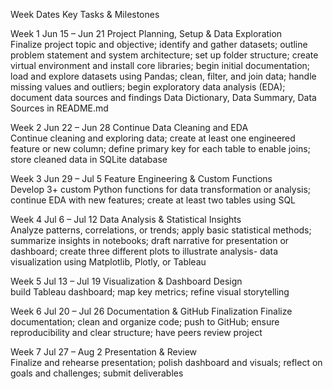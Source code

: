  Week	Dates 	Key Tasks & Milestones
 
Week 1	Jun 15 – Jun 21	Project Planning, Setup & Data Exploration	
Finalize project topic and objective; identify and gather datasets; outline problem statement and system architecture; set up folder structure; create virtual environment and install core libraries; begin initial documentation; load and explore datasets using Pandas; clean, filter, and join data; handle missing values and outliers; begin exploratory data analysis (EDA); document data sources and findings
Data Dictionary, Data Summary, Data Sources in README.md

Week 2	Jun 22 – Jun 28	Continue Data Cleaning and EDA	
Continue cleaning and exploring data; 
create at least one engineered feature or new column; 
define primary key for each table to enable joins; store cleaned data in SQLite database

Week 3	Jun 29 – Jul 5	Feature Engineering & Custom Functions	
Develop 3+ custom Python functions for data transformation or analysis; continue EDA with new features; 
create at least two tables using SQL

Week 4	Jul 6 – Jul 12	Data Analysis & Statistical Insights	
Analyze patterns, correlations, or trends; apply basic statistical methods; summarize insights in notebooks; draft narrative for presentation or dashboard; 
create three different plots to illustrate analysis- data visualization using Matplotlib, Plotly, or Tableau

Week 5	Jul 13 – Jul 19	Visualization & Dashboard Design	
build Tableau dashboard; map key metrics; refine visual storytelling

Week 6	Jul 20 – Jul 26	Documentation & GitHub Finalization	
Finalize documentation; clean and organize code; push to GitHub; ensure reproducibility and clear structure; have peers review project

Week 7	Jul 27 – Aug 2	Presentation & Review	
Finalize and rehearse presentation; polish dashboard and visuals; reflect on goals and challenges; submit deliverables